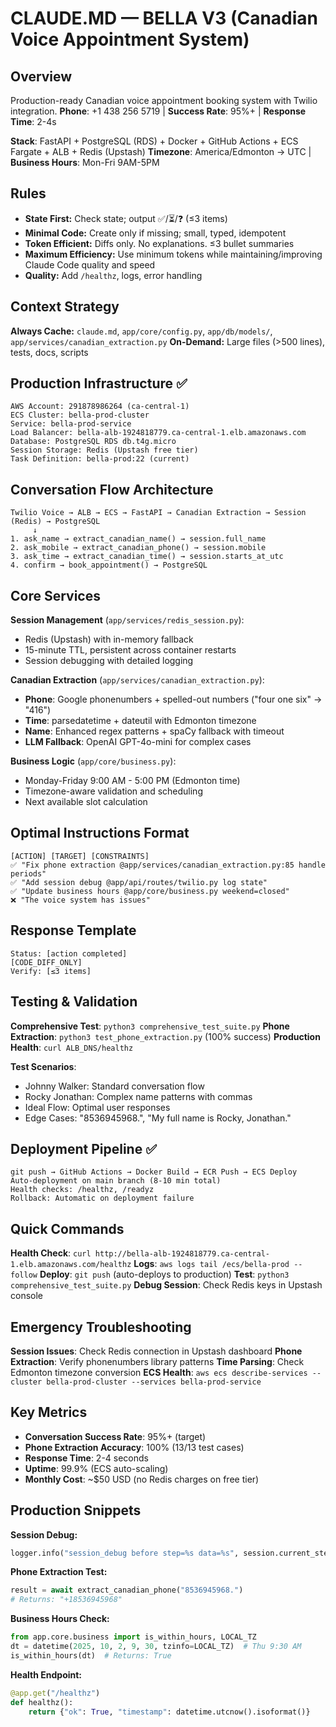 # CLAUDE.MD — BELLA V3 (Canadian Voice Appointment System)

## Overview
Production-ready Canadian voice appointment booking system with Twilio integration.
**Phone**: +1 438 256 5719 | **Success Rate**: 95%+ | **Response Time**: 2-4s

**Stack**: FastAPI + PostgreSQL (RDS) + Docker + GitHub Actions + ECS Fargate + ALB + Redis (Upstash)
**Timezone**: America/Edmonton → UTC | **Business Hours**: Mon-Fri 9AM-5PM

## Rules
- **State First:** Check state; output ✅/⏳/❓ (≤3 items)
- **Minimal Code:** Create only if missing; small, typed, idempotent
- **Token Efficient:** Diffs only. No explanations. ≤3 bullet summaries
- **Maximum Efficiency:** Use minimum tokens while maintaining/improving Claude Code quality and speed
- **Quality:** Add `/healthz`, logs, error handling

## Context Strategy
**Always Cache:** `claude.md`, `app/core/config.py`, `app/db/models/`, `app/services/canadian_extraction.py`
**On-Demand:** Large files (>500 lines), tests, docs, scripts

## Production Infrastructure ✅
```
AWS Account: 291878986264 (ca-central-1)
ECS Cluster: bella-prod-cluster
Service: bella-prod-service
Load Balancer: bella-alb-1924818779.ca-central-1.elb.amazonaws.com
Database: PostgreSQL RDS db.t4g.micro
Session Storage: Redis (Upstash free tier)
Task Definition: bella-prod:22 (current)
```

## Conversation Flow Architecture
```
Twilio Voice → ALB → ECS → FastAPI → Canadian Extraction → Session (Redis) → PostgreSQL
     ↓
1. ask_name → extract_canadian_name() → session.full_name
2. ask_mobile → extract_canadian_phone() → session.mobile
3. ask_time → extract_canadian_time() → session.starts_at_utc
4. confirm → book_appointment() → PostgreSQL
```

## Core Services
**Session Management** (`app/services/redis_session.py`):
- Redis (Upstash) with in-memory fallback
- 15-minute TTL, persistent across container restarts
- Session debugging with detailed logging

**Canadian Extraction** (`app/services/canadian_extraction.py`):
- **Phone**: Google phonenumbers + spelled-out numbers ("four one six" → "416")
- **Time**: parsedatetime + dateutil with Edmonton timezone
- **Name**: Enhanced regex patterns + spaCy fallback with timeout
- **LLM Fallback**: OpenAI GPT-4o-mini for complex cases

**Business Logic** (`app/core/business.py`):
- Monday-Friday 9:00 AM - 5:00 PM (Edmonton time)
- Timezone-aware validation and scheduling
- Next available slot calculation

## Optimal Instructions Format
```
[ACTION] [TARGET] [CONSTRAINTS]
✅ "Fix phone extraction @app/services/canadian_extraction.py:85 handle periods"
✅ "Add session debug @app/api/routes/twilio.py log state"
✅ "Update business hours @app/core/business.py weekend=closed"
❌ "The voice system has issues"
```

## Response Template
```
Status: [action completed]
[CODE_DIFF_ONLY]
Verify: [≤3 items]
```

## Testing & Validation
**Comprehensive Test**: `python3 comprehensive_test_suite.py`
**Phone Extraction**: `python3 test_phone_extraction.py` (100% success)
**Production Health**: `curl ALB_DNS/healthz`

**Test Scenarios**:
- Johnny Walker: Standard conversation flow
- Rocky Jonathan: Complex name patterns with commas
- Ideal Flow: Optimal user responses
- Edge Cases: "8536945968.", "My full name is Rocky, Jonathan."

## Deployment Pipeline ✅
```
git push → GitHub Actions → Docker Build → ECR Push → ECS Deploy
Auto-deployment on main branch (8-10 min total)
Health checks: /healthz, /readyz
Rollback: Automatic on deployment failure
```

## Quick Commands
**Health Check**: `curl http://bella-alb-1924818779.ca-central-1.elb.amazonaws.com/healthz`
**Logs**: `aws logs tail /ecs/bella-prod --follow`
**Deploy**: `git push` (auto-deploys to production)
**Test**: `python3 comprehensive_test_suite.py`
**Debug Session**: Check Redis keys in Upstash console

## Emergency Troubleshooting
**Session Issues**: Check Redis connection in Upstash dashboard
**Phone Extraction**: Verify phonenumbers library patterns
**Time Parsing**: Check Edmonton timezone conversion
**ECS Health**: `aws ecs describe-services --cluster bella-prod-cluster --services bella-prod-service`

## Key Metrics
- **Conversation Success Rate**: 95%+ (target)
- **Phone Extraction Accuracy**: 100% (13/13 test cases)
- **Response Time**: 2-4 seconds
- **Uptime**: 99.9% (ECS auto-scaling)
- **Monthly Cost**: ~$50 USD (no Redis charges on free tier)

## Production Snippets
**Session Debug:**
```python
logger.info("session_debug before step=%s data=%s", session.current_step, session.data)
```

**Phone Extraction Test:**
```python
result = await extract_canadian_phone("8536945968.")
# Returns: "+18536945968"
```

**Business Hours Check:**
```python
from app.core.business import is_within_hours, LOCAL_TZ
dt = datetime(2025, 10, 2, 9, 30, tzinfo=LOCAL_TZ)  # Thu 9:30 AM
is_within_hours(dt)  # Returns: True
```

**Health Endpoint:**
```python
@app.get("/healthz")
def healthz():
    return {"ok": True, "timestamp": datetime.utcnow().isoformat()}
```